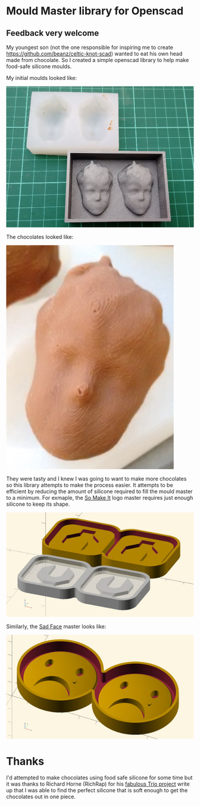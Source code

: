 Mould Master library for Openscad
=================================

Feedback very welcome
---------------------

My youngest son (not the one responsible for inspiring me to create
https://github.com/beanz/celtic-knot-scad) wanted to eat his own head
made from chocolate. So I created a simple openscad library to help
make food-safe silicone moulds.

My initial moulds looked like:

![face mould](https://github.com/beanz/mould-master-scad/raw/master/examples/jpgs/face-master-and-mould.jpg "Face Master and Mould")

The chocolates looked like:

![face chocolate](https://github.com/beanz/mould-master-scad/raw/master/examples/jpgs/face-choc.jpg "Face Chocolate")

They were tasty and I knew I was going to want to make more chocolates
so this library attempts to make the process easier. It attempts to be
efficient by reducing the amount of silicone required to fill the
mould master to a minimum.  For exmaple, the
[So Make It](http://www.somakeit.org.uk/) logo master requires just
enough silicone to keep its shape.

![so make it logo master and mould](https://github.com/beanz/mould-master-scad/raw/master/examples/jpgs/so-make-it-chocs.jpg "So Make It Logo Master and Mould")

Similarly, the [Sad Face](http://www.thingiverse.com/thing:1350837) master looks like:

![sad face master](https://github.com/beanz/mould-master-scad/raw/master/examples/jpgs/sad-face-chocs.jpg "Sad Face Master")


Thanks
======

I'd attempted to make chocolates using food safe silicone for some
time but it was thanks to Richard Horne (RichRap) for his
[fabulous Trio project](http://richrap.blogspot.co.uk/2016/02/using-3d-printing-for-taste-of.html)
write up that I was able to find the perfect silicone that is soft
enough to get the chocolates out in one piece.
